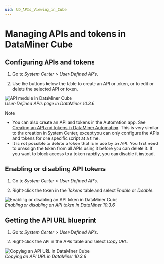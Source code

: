 ```yaml
---
uid: UD_APIs_Viewing_in_Cube
---
```


# Managing APIs and tokens in DataMiner Cube

## Configuring APIs and tokens

1. Go to *System Center* > *User-Defined APIs*.

1. Use the buttons below the table to create an API or token, or to edit or delete the selected API or token.

![API module in DataMiner Cube](~/user-guide/images/UDAPIS_Client_API_Module.png)<br>
*User-Defined APIs page in DataMiner 10.3.6*

> [!NOTE]
>
> - You can also create an API and tokens in the Automation app. See [Creating an API and tokens in DataMiner Automation](xref:UD_APIs_Define_New_API#creating-an-api-and-tokens-in-dataminer-automation). This is very similar to the creation in System Center, except you can only configure the APIs and tokens for one specific script at a time.
> - It is not possible to delete a token that is in use by an API. You first need to unassign the token from all APIs using it before you can delete it. If you want to block access to a token rapidly, you can disable it instead.

## Enabling or disabling API tokens

1. Go to *System Center* > *User-Defined APIs*.

1. Right-click the token in the *Tokens* table and select *Enable* or *Disable*.

![Enabling or disabling an API token in DataMiner Cube](~/user-guide/images/UDAPIS_DisableToken.png)<br>
*Enabling or disabling an API token in DataMiner 10.3.6*

## Getting the API URL blueprint

1. Go to *System Center* > *User-Defined APIs*.

1. Right-click the API in the APIs table and select *Copy URL*.

![Copying an API URL in DataMiner Cube](~/user-guide/images/UDAPIS_CopyAPIURL.png)<br>
*Copying an API URL in DataMiner 10.3.6*

